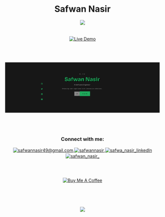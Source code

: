 <h1 align="center"> Safwan Nasir</h1>
<div align="center">
<img src="https://readme-typing-svg.herokuapp.com?font=Fira+Code&size=16&pause=1000&color=6CF7A7&center=true&vCenter=true&random=false&width=435&lines=First+iteration+of+my+personal;+portfolio+Website+built+with+;HTML%2C+CSS+and+JAVASCRIPT">
</div>
<br><br>
<div align="center">
    <a href="https://safwannasir49.github.io/Portfolio/" target="_blank" rel="noopener noreferrer nofollow">
        <img src="https://img.shields.io/badge/Live%20Demo-%23007ACC.svg?style=for-the-badge&logo=github&logoColor=white" alt="Live Demo" style="height: 25px;">
    </a>
</div>
<br><br>
<br><br>
<img src="preview.png">
<br><br>
<br><br>
 <h3 align="center">Connect with me:</h3>
<p align="center">
       <a href="mailto:safwannasir49@gmail.com" target="blank">
        <img align="center" src="https://www.svgrepo.com/show/484206/mail.svg" alt="safwannasir49@gmail.com" height="30" width="40" />
    </a>
    <a href="https://twitter.com/SafwanNasir49" target="blank">
        <img align="center" src="https://raw.githubusercontent.com/rahuldkjain/github-profile-readme-generator/master/src/images/icons/Social/twitter.svg" alt="safwannasir" height="30" width="40" />
    </a>
    <a href="https://linkedin.com/in/safwan-nasir-955745219" target="blank">
        <img align="center" src="https://raw.githubusercontent.com/rahuldkjain/github-profile-readme-generator/master/src/images/icons/Social/linked-in-alt.svg" alt="safwa_nasir_linkedln" height="30" width="40" />
    </a>
    <a href="https://instagram.com/safwan_nasir_" target="blank">
        <img align="center" src="https://raw.githubusercontent.com/rahuldkjain/github-profile-readme-generator/master/src/images/icons/Social/instagram.svg" alt="safwan_nasir_" height="30" width="40" />
    </a>
</p>

<br/><br/>

<!-- Buy Me a Coffee -->

<div align="center" style="margin-bottom: 30px;">
  <a href="https://www.buymeacoffee.com/safwannasir49" target="_blank">
    <img src="https://cdn.buymeacoffee.com/buttons/v2/default-yellow.png" alt="Buy Me A Coffee" style="height: 40px !important; width: 200px !important;" />
  </a>
</div>

<br/><br/>

<!-- Footer --> 

<p align="center" style="margin: 0;">
  <img src="https://capsule-render.vercel.app/api?type=waving&color=gradient&height=65&section=footer"/>
</p>
